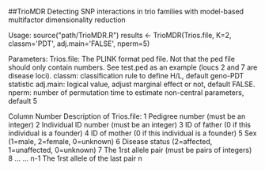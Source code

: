 ##TrioMDR
Detecting SNP interactions in trio families with model-based multifactor dimensionality reduction

Usage:
source("path/TrioMDR.R")
results <- TrioMDR(Trios.file, K=2, classm='PDT', adj.main='FALSE', nperm=5)


Parameters:
Trios.file: The PLINK format ped file. Not that the ped file should only contain numbers. See test.ped as an example (loucs 2 and 7 are disease loci).
classm: classification rule to define H/L, default geno-PDT statistic
adj.main: logical value, adjust marginal effect or not, default FALSE.
nperm: number of permutation time to estimate non-central parameters, default 5


Column Number Description of Trios.file:
1 Pedigree number (must be an integer)
2 Individual ID number (must be an integer)
3 ID of father (0 if this individual is a founder)
4 ID of mother (0 if this individual is a founder)
5 Sex (1=male, 2=female, 0=unknown)
6 Disease status (2=affected, 1=unaffected, 0=unknown)
7 The 1rst allele pair (must be pairs of integers)
8
... ...
n-1 The 1rst allele of the last pair
n


